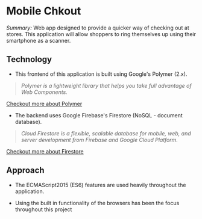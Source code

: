 # Mobile Chkout

*Summary:* Web app designed to provide a quicker way of checking out at stores. This application will allow shoppers to ring themselves up using their smartphone as a scanner.

## Technology
 - This frontend of this application is built using Google's Polymer (2.x). 
  > _Polymer is a lightweight library that helps you take full advantage of Web Components._
  
  [Checkout more about Polymer](https://www.polymer-project.org/)

 - The backend uses Google Firebase's Firestore (NoSQL - document database). 
  > _Cloud Firestore is a flexible, scalable database for mobile, web, and server development from Firebase and Google Cloud Platform._
  
  [Checkout more about Firestore](https://firebase.google.com/docs/firestore/)

## Approach 
 - The ECMAScript2015 (ES6) features are used heavily throughout the application.

 - Using the built in functionality of the browsers has been the focus throughout this project
